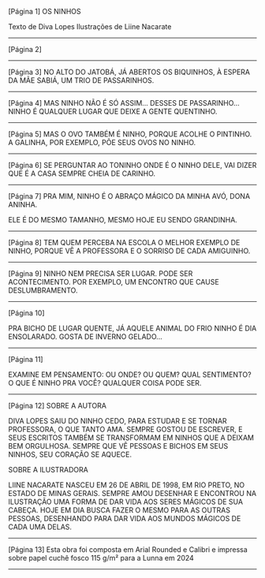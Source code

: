 [Página 1]
OS NINHOS

Texto de Diva Lopes
Ilustrações de Liine Nacarate




---

[Página 2]

---

[Página 3]
NO ALTO DO JATOBÁ,
JÁ ABERTOS OS BIQUINHOS,
À ESPERA DA MÃE SABIÁ,
UM TRIO DE PASSARINHOS.


---

[Página 4]
MAS NINHO NÃO É SÓ ASSIM...
DESSES DE PASSARINHO...
NINHO É QUALQUER LUGAR
QUE DEIXE A GENTE QUENTINHO.


---

[Página 5]
MAS O OVO TAMBÉM É NINHO,
PORQUE ACOLHE O PINTINHO.
A GALINHA, POR EXEMPLO,
PÕE SEUS OVOS NO NINHO.


---

[Página 6]
SE PERGUNTAR AO TONINHO
ONDE É O NINHO DELE,
VAI DIZER QUE É A CASA
SEMPRE CHEIA DE CARINHO.


---

[Página 7]
PRA MIM, NINHO É O ABRAÇO MÁGICO
DA MINHA AVÓ, DONA ANINHA.

ELE É DO MESMO TAMANHO,
MESMO HOJE EU SENDO GRANDINHA.


---

[Página 8]
TEM QUEM PERCEBA NA ESCOLA
O MELHOR EXEMPLO DE NINHO,
PORQUE VÊ A PROFESSORA
E O SORRISO DE CADA AMIGUINHO.


---

[Página 9]
NINHO NEM PRECISA SER LUGAR.
PODE SER ACONTECIMENTO.
POR EXEMPLO, UM ENCONTRO
QUE CAUSE DESLUMBRAMENTO.


---

[Página 10]

PRA BICHO DE LUGAR QUENTE,
JÁ AQUELE ANIMAL DO FRIO
NINHO É DIA ENSOLARADO.
GOSTA DE INVERNO GELADO...


---

[Página 11]

EXAMINE EM PENSAMENTO:
OU ONDE? OU QUEM? QUAL SENTIMENTO?
O QUE É NINHO PRA VOCÊ?
QUALQUER COISA PODE SER.


---

[Página 12]
SOBRE A AUTORA

DIVA LOPES SAIU DO NINHO CEDO, PARA ESTUDAR E
SE TORNAR PROFESSORA, O QUE TANTO AMA. SEMPRE
GOSTOU DE ESCREVER, E SEUS ESCRITOS TAMBÉM
SE TRANSFORMAM EM NINHOS QUE A DEIXAM BEM
ORGULHOSA. SEMPRE QUE VÊ PESSOAS E BICHOS EM
SEUS NINHOS, SEU CORAÇÃO SE AQUECE.

SOBRE A ILUSTRADORA

LIINE NACARATE NASCEU EM 26 DE ABRIL DE 1998, EM
RIO PRETO, NO ESTADO DE MINAS GERAIS. SEMPRE
AMOU DESENHAR E ENCONTROU NA ILUSTRAÇÃO UMA
FORMA DE DAR VIDA AOS SERES MÁGICOS DE SUA
CABEÇA. HOJE EM DIA BUSCA FAZER O MESMO PARA AS
OUTRAS PESSOAS, DESENHANDO PARA DAR VIDA AOS
MUNDOS MÁGICOS DE CADA UMA DELAS.



---

[Página 13]
Esta obra foi composta em Arial Rounded e Calibri e
impressa sobre papel cuchê fosco 115 g/m²
para a Lunna em 2024


---

